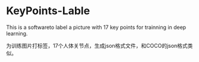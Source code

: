 # KeyPoints-Lable
This is a softwareto label a picture with 17 key points for trainning in deep learning.

为训练图片打标签，17个人体关节点，生成json格式文件，和COCO的json格式类似。
